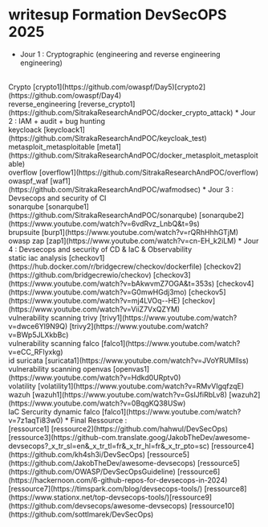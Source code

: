 # writesup Formation DevSecOPS 2025
* Jour 1 : Cryptographic (engineering and reverse engineering engineering)
</br>
Crypto   [crypto1](https://github.com/owaspf/Day5)[crypto2](https://github.com/owaspf/Day4)
</br>
reverse_engineering  [reverse_crypto1](https://github.com/SitrakaResearchAndPOC/docker_crypto_attack)
* Jour 2 : IAM + audit + bug hunting
</br>
keycloack  [keycloack1](https://github.com/SitrakaResearchAndPOC/keycloak_test)
</br>
metasploit_metasploitable  [meta1](https://github.com/SitrakaResearchAndPOC/docker_metasploit_metasploitable)
</br>
overflow  [overflow1](https://github.com/SitrakaResearchAndPOC/overflow)
</br>
owaspf_waf  [waf1](https://github.com/SitrakaResearchAndPOC/wafmodsec)
* Jour 3 : Devsecops and security of CI
</br>
sonarqube  [sonarqube1](https://github.com/SitrakaResearchAndPOC/sonarqube) [sonarqube2](https://www.youtube.com/watch?v=6vdRvz_LnbQ&t=9s)
</br>
brupsuite  [burp1](https://www.youtube.com/watch?v=rQRhHhhGTjM)
</br>
owasp zap  [zap1](https://www.youtube.com/watch?v=cn-EH_k2iLM)
* Jour 4 : Devsecops and security of CD & IaC & Observability
</br>
static iac analysis [checkov1](https://hub.docker.com/r/bridgecrew/checkov/dockerfile) [checkov2](https://github.com/bridgecrewio/checkov) [checkov3](https://www.youtube.com/watch?v=bAkwvmZ7OGA&t=353s) [checkov4](https://www.youtube.com/watch?v=G0mwHGdj3mo) [checkov5](https://www.youtube.com/watch?v=mj4LVOq--HE) [checkov](https://www.youtube.com/watch?v=ViiZ7VxQZYM)
</br>
vulnerability scanning trivy [trivy1](https://www.youtube.com/watch?v=dwce6Yl9N9Q) [trivy2](https://www.youtube.com/watch?v=BWp5JLXkbBc)
</br>
vulnerability scanning falco  [falco1](https://www.youtube.com/watch?v=eCC_RFlyxkg)
</br>
id suricata  [suricata1](https://www.youtube.com/watch?v=JVoYRUMllss) 
</br>
vulnerability scanning openvas  [openvas1](https://www.youtube.com/watch?v=Hdkd0URptv0)
</br>
volatility  [volatility1](https://www.youtube.com/watch?v=RMvVIgqfzqE)
</br>
wazuh  [wazuh1](https://www.youtube.com/watch?v=GslJfiRbLv8) [wazuh2](https://www.youtube.com/watch?v=0BqgKQ38USw)
</br>
IaC Sercurity dynamic falco  [falco1](https://www.youtube.com/watch?v=7z1aqTi83w0) 
* Final Ressource :
</br>
 [ressource1] [ressource2](https://github.com/hahwul/DevSecOps) [ressource3](https://github-com.translate.goog/JakobTheDev/awesome-devsecops?_x_tr_sl=en&_x_tr_tl=fr&_x_tr_hl=fr&_x_tr_pto=sc) [ressource4](https://github.com/kh4sh3i/DevSecOps) [ressource5](https://github.com/JakobTheDev/awesome-devsecops) [ressource5](https://github.com/OWASP/DevSecOpsGuideline) [ressource6](https://hackernoon.com/6-github-repos-for-devsecops-in-2024) [ressource7](https://timspark.com/blog/devsecops-tools/) [ressource8](https://www.stationx.net/top-devsecops-tools/)[ressource9](https://github.com/devsecops/awesome-devsecops) [ressource10](https://github.com/sottlmarek/DevSecOps)
